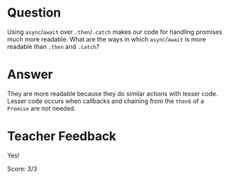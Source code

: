# Question

Using `async`/`await` over `.then`/`.catch` makes our code for handling promises much more readable. What are the ways in which `async`/`await` is more readable than `.then` and `.catch`?

# Answer

They are more readable because they do similar actions with lesser code. Lesser code occurs when callbacks and chaining from the `then`s of a `Promise` are not needed.

# Teacher Feedback

Yes!

Score: 3/3
